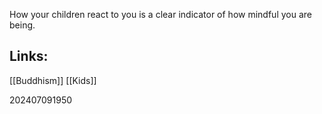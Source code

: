
How your children react to you is a clear indicator of how mindful you are being.


## Links: 

[[Buddhism]]
[[Kids]]


202407091950
